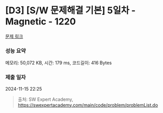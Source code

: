 # [D3] [S/W 문제해결 기본] 5일차 - Magnetic - 1220 

[문제 링크](https://swexpertacademy.com/main/code/problem/problemDetail.do?contestProbId=AV14hwZqABsCFAYD) 

### 성능 요약

메모리: 50,072 KB, 시간: 179 ms, 코드길이: 416 Bytes

### 제출 일자

2024-11-15 22:25



> 출처: SW Expert Academy, https://swexpertacademy.com/main/code/problem/problemList.do